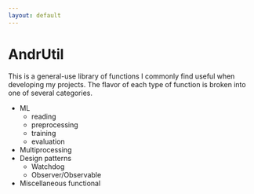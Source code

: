 ```yaml
---
layout: default
---
```


AndrUtil
=====

This is a general-use library of functions I commonly find useful when developing my projects. The flavor of each type of function is broken into one of several categories.

- ML
  - reading
  - preprocessing
  - training
  - evaluation
- Multiprocessing
- Design patterns
  - Watchdog
  - Observer/Observable
- Miscellaneous functional
